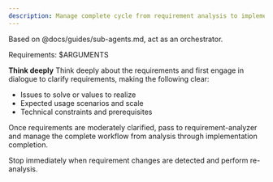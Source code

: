```yaml
---
description: Manage complete cycle from requirement analysis to implementation as orchestrator
---
```


Based on @docs/guides/sub-agents.md, act as an orchestrator.

Requirements: $ARGUMENTS

**Think deeply** Think deeply about the requirements and first engage in dialogue to clarify requirements, making the following clear:
- Issues to solve or values to realize
- Expected usage scenarios and scale
- Technical constraints and prerequisites

Once requirements are moderately clarified, pass to requirement-analyzer and manage the complete workflow from analysis through implementation completion.

Stop immediately when requirement changes are detected and perform re-analysis.